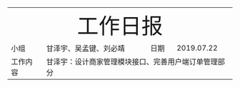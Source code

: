 <center>
	<table>
		<tr>
			<td colspan="4">
			<center>
			<font size=12px>工作日报</font>
			</center>
		</td>
		</tr>
	    <tr>
		    <td >小组</td>  
		    <td >甘泽宇、吴孟键、刘必靖</td>  
		    <td >日期</td>  
		    <td >2019.07.22</td>  
	    </tr>
	    <tr>
		    <td >工作内容</td>  
	        <td colspan="3">
	      甘泽宇：设计商家管理模块接口、完善用户端订单管理部分
</td>
   </tr>
</table>
</center>

<!--stackedit_data:
eyJoaXN0b3J5IjpbMTc1ODI2NTI1N119
-->